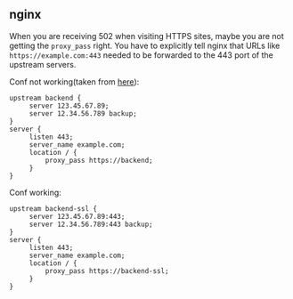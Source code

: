 ## nginx

When you are receiving 502 when visiting HTTPS sites, maybe you are not getting the `proxy_pass` right. You have to explicitly tell nginx that URLs like `https://example.com:443` needed to be forwarded to the 443 port of the upstream servers.

Conf not working(taken from [here](https://mattgadient.com/2013/12/28/nginx-502-bad-gateway-errors-when-set-as-a-proxy-over-ssl-https/)):

```
upstream backend {
     server 123.45.67.89;
     server 12.34.56.789 backup;
}
server {
     listen 443;
     server_name example.com;
     location / {
         proxy_pass https://backend;
     }
}
```

Conf working:

```
upstream backend-ssl {
     server 123.45.67.89:443;
     server 12.34.56.789:443 backup;
}
server {
     listen 443;
     server_name example.com;
     location / {
         proxy_pass https://backend-ssl;
     }
}
```
